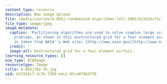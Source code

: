 ```yaml
---
content_type: resource
description: New image Upload
file: /media/courses/6-856j-randomized-algorithms-fall-2002/b23324cf3c7e7389e4c283ce874637f9_6-856jf02-th.jpg
file_type: image/jpeg
image_metadata:
  caption: 'Partitioning algorithms are used to solve complex large scale computational
    problems, as shown in this unstructured grid for a four element airfoil. (Image
    is taken from NASA''s Web site: [http://www.nasa.gov](http://www.nasa.gov).)'
  credit: ''
  image-alt: Unstructured grid for a four element airfoil.
learning_resource_types: []
ocw_type: OCWImage
resourcetype: Image
title: 6-856jf02-th.jpg
uid: b23324cf-3c7e-7389-e4c2-83ce874637f9
---
```

